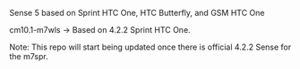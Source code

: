 Sense 5 based on Sprint HTC One, HTC Butterfly, and GSM HTC One

cm10.1-m7wls -> Based on 4.2.2 Sprint HTC One.



Note: This repo will start being updated once there is official 4.2.2 Sense for the m7spr.
